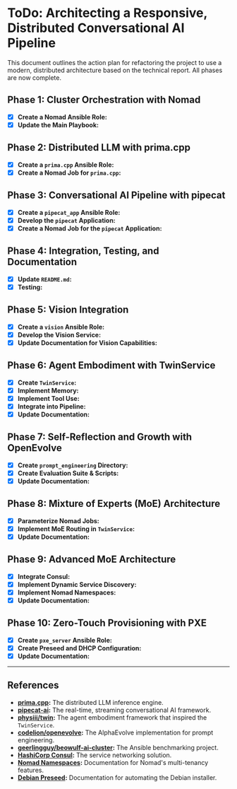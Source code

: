 # ToDo: Architecting a Responsive, Distributed Conversational AI Pipeline

This document outlines the action plan for refactoring the project to use a modern, distributed architecture based on the technical report. All phases are now complete.

## Phase 1: Cluster Orchestration with Nomad
- [x] **Create a Nomad Ansible Role:**
- [x] **Update the Main Playbook:**

## Phase 2: Distributed LLM with prima.cpp
- [x] **Create a `prima.cpp` Ansible Role:**
- [x] **Create a Nomad Job for `prima.cpp`:**

## Phase 3: Conversational AI Pipeline with pipecat
- [x] **Create a `pipecat_app` Ansible Role:**
- [x] **Develop the `pipecat` Application:**
- [x] **Create a Nomad Job for the `pipecat` Application:**

## Phase 4: Integration, Testing, and Documentation
- [x] **Update `README.md`:**
- [x] **Testing:**

## Phase 5: Vision Integration
- [x] **Create a `vision` Ansible Role:**
- [x] **Develop the Vision Service:**
- [x] **Update Documentation for Vision Capabilities:**

## Phase 6: Agent Embodiment with TwinService
- [x] **Create `TwinService`:**
- [x] **Implement Memory:**
- [x] **Implement Tool Use:**
- [x] **Integrate into Pipeline:**
- [x] **Update Documentation:**

## Phase 7: Self-Reflection and Growth with OpenEvolve
- [x] **Create `prompt_engineering` Directory:**
- [x] **Create Evaluation Suite & Scripts:**
- [x] **Update Documentation:**

## Phase 8: Mixture of Experts (MoE) Architecture
- [x] **Parameterize Nomad Jobs:**
- [x] **Implement MoE Routing in `TwinService`:**
- [x] **Update Documentation:**

## Phase 9: Advanced MoE Architecture
- [x] **Integrate Consul:**
- [x] **Implement Dynamic Service Discovery:**
- [x] **Implement Nomad Namespaces:**
- [x] **Update Documentation:**

## Phase 10: Zero-Touch Provisioning with PXE
- [x] **Create `pxe_server` Ansible Role:**
- [x] **Create Preseed and DHCP Configuration:**
- [x] **Update Documentation:**

---

## References
- **[prima.cpp](https://github.com/gitalbenar/prima.cpp):** The distributed LLM inference engine.
- **[pipecat-ai](https://github.com/pipecat-ai/pipecat):** The real-time, streaming conversational AI framework.
- **[physiii/twin](https://github.com/physiii/twin):** The agent embodiment framework that inspired the `TwinService`.
- **[codelion/openevolve](https://github.com/codelion/openevolve):** The AlphaEvolve implementation for prompt engineering.
- **[geerlingguy/beowulf-ai-cluster](https://github.com/geerlingguy/beowulf-ai-cluster):** The Ansible benchmarking project.
- **[HashiCorp Consul](https://www.consul.io/):** The service networking solution.
- **[Nomad Namespaces](https://developer.hashicorp.com/nomad/docs/namespaces):** Documentation for Nomad's multi-tenancy features.
- **[Debian Preseed](https://wiki.debian.org/DebianInstaller/Preseed):** Documentation for automating the Debian installer.
